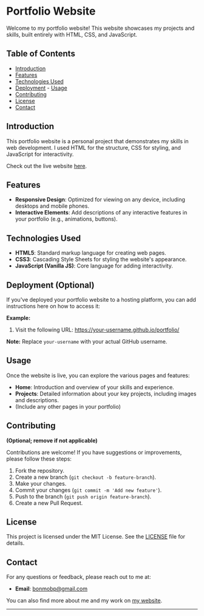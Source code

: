 # Portfolio Website

Welcome to my portfolio website! This website showcases my projects and skills, built entirely with HTML, CSS, and JavaScript.

## Table of Contents

- [Introduction](#introduction)
- [Features](#features)
- [Technologies Used](#technologies-used)
- [Deployment](#deployment)  - [Usage](#usage)
- [Contributing](#contributing)
- [License](#license)
- [Contact](#contact)

## Introduction

This portfolio website is a personal project that demonstrates my skills in web development.  I used HTML for the structure, CSS for styling, and JavaScript for interactivity.

Check out the live website [here](https://danijounblat1.github.io/portfolio/).

## Features

- **Responsive Design**: Optimized for viewing on any device, including desktops and mobile phones.
- **Interactive Elements**: Add descriptions of any interactive features in your portfolio (e.g., animations, buttons).

## Technologies Used

- **HTML5**: Standard markup language for creating web pages.
- **CSS3**: Cascading Style Sheets for styling the website's appearance.
- **JavaScript (Vanilla JS)**: Core language for adding interactivity.

## Deployment (Optional)

If you've deployed your portfolio website to a hosting platform, you can add instructions here on how to access it:

**Example:**

1. Visit the following URL: https://your-username.github.io/portfolio/

**Note:** Replace `your-username` with your actual GitHub username.

## Usage

Once the website is live, you can explore the various pages and features:

- **Home**: Introduction and overview of your skills and experience.
- **Projects**: Detailed information about your key projects, including images and descriptions.
- (Include any other pages in your portfolio)

## Contributing

**(Optional; remove if not applicable)**

Contributions are welcome! If you have suggestions or improvements, please follow these steps:

1. Fork the repository.
2. Create a new branch (`git checkout -b feature-branch`).
3. Make your changes.
4. Commit your changes (`git commit -m 'Add new feature'`).
5. Push to the branch (`git push origin feature-branch`).
6. Create a new Pull Request.

## License

This project is licensed under the MIT License. See the [LICENSE](LICENSE) file for details.

## Contact

For any questions or feedback, please reach out to me at:
- **Email**: bonmobp@gmail.com

You can also find more about me and my work on [my website](https://danijounblat1.github.io/portfolio/).

---
